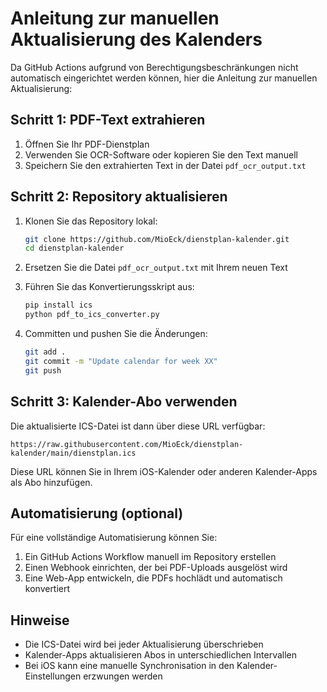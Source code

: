 # Anleitung zur manuellen Aktualisierung des Kalenders

Da GitHub Actions aufgrund von Berechtigungsbeschränkungen nicht automatisch eingerichtet werden können, hier die Anleitung zur manuellen Aktualisierung:

## Schritt 1: PDF-Text extrahieren

1. Öffnen Sie Ihr PDF-Dienstplan
2. Verwenden Sie OCR-Software oder kopieren Sie den Text manuell
3. Speichern Sie den extrahierten Text in der Datei `pdf_ocr_output.txt`

## Schritt 2: Repository aktualisieren

1. Klonen Sie das Repository lokal:
   ```bash
   git clone https://github.com/MioEck/dienstplan-kalender.git
   cd dienstplan-kalender
   ```

2. Ersetzen Sie die Datei `pdf_ocr_output.txt` mit Ihrem neuen Text

3. Führen Sie das Konvertierungsskript aus:
   ```bash
   pip install ics
   python pdf_to_ics_converter.py
   ```

4. Committen und pushen Sie die Änderungen:
   ```bash
   git add .
   git commit -m "Update calendar for week XX"
   git push
   ```

## Schritt 3: Kalender-Abo verwenden

Die aktualisierte ICS-Datei ist dann über diese URL verfügbar:
```
https://raw.githubusercontent.com/MioEck/dienstplan-kalender/main/dienstplan.ics
```

Diese URL können Sie in Ihrem iOS-Kalender oder anderen Kalender-Apps als Abo hinzufügen.

## Automatisierung (optional)

Für eine vollständige Automatisierung können Sie:

1. Ein GitHub Actions Workflow manuell im Repository erstellen
2. Einen Webhook einrichten, der bei PDF-Uploads ausgelöst wird
3. Eine Web-App entwickeln, die PDFs hochlädt und automatisch konvertiert

## Hinweise

- Die ICS-Datei wird bei jeder Aktualisierung überschrieben
- Kalender-Apps aktualisieren Abos in unterschiedlichen Intervallen
- Bei iOS kann eine manuelle Synchronisation in den Kalender-Einstellungen erzwungen werden

